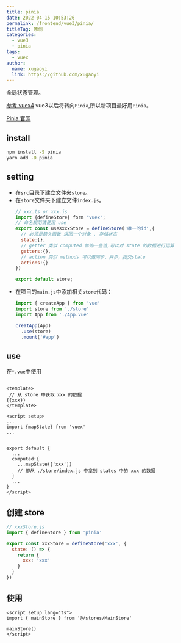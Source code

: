 ```yaml
---
title: pinia
date: 2022-04-15 10:53:26
permalink: /frontend/vue3/pinia/
titleTag: 原创
categories: 
  - vue3
  - pinia
tags: 
  - vuex
author: 
  name: xugaoyi
  link: https://github.com/xugaoyi
---
```

全局状态管理。

[参考 vuex4](https://vuex.vuejs.org/)
vue3以后将转向`Pinia`,所以新项目最好用`Pinia`。

[Pinia 官网](https://pinia.vuejs.org/introduction.html)

## install
```bash
npm install -S pinia
yarn add -D pinia
```

## setting
* 在`src`目录下建立文件夹`store`。
* 在`store`文件夹下建立文件`index.js`。
  ```js
  // xxx.ts or xxx.js
  import {defineStore} form "vuex";
  // 命名规范请使用 use
  export const useXxxxStore = defineStore('唯一的id',{
    // 必须是箭头函数 返回一个对象 , 存储状态
    state:{},
    // getter 类似 computed 修饰一些值,可以对 state 的数据进行运算
    getters:{},
    // action 类似 methods 可以做同步、异步，提交state
    actions:{}
  })

  export default store;
  ```
* 在项目的`main.js`中添加相关`store`代码：
  ```js
  import { createApp } from 'vue'
  import store from './store'
  import App from './App.vue'

  creatApp(App)
    .use(store)
    .mount('#app')
  ```

## use
在`*.vue`中使用
```vue

<template>
 // 从 store 中获取 xxx 的数据
{{xxx}}
</template>

<script setup>
...
import {mapState} from 'vuex'
...


export default {
  ...
  computed:{
    ...mapState(['xxx'])
    // 即从 ./store/index.js 中拿到 states 中的 xxx 的数据
  }
  ...
}
</script>
```

## 创建 store

```js
// xxxStore.js
import { defineStore } from 'pinia'

export const xxxStore = defineStore('xxx', {
  state: () => {
    return {
      xxx: 'xxx'
    }
  }
})
```

## 使用

```vue
<script setup lang="ts">
import { mainStore } from '@/stores/MainStore'

mainStore()
</script>
```